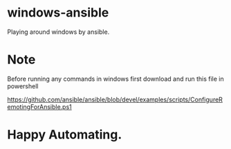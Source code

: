 # windows-ansible
Playing around windows by ansible.

# Note

Before running any commands in windows first download and run this file in powershell 

https://github.com/ansible/ansible/blob/devel/examples/scripts/ConfigureRemotingForAnsible.ps1


# Happy Automating.
